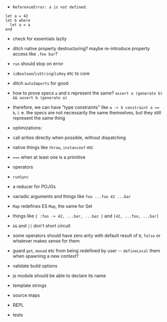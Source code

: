 - `ReferenceError: a is not defined`:
```
let a = 42
let b where
  let a = a
end
```

- check for essentials lazily
- ditch native property destructuring? maybe re-introduce property access like `.foo bar`?
- `run` should stop on error
- `isBoolean`/`isString`/`isKey` etc to core
- ditch `autoImports` for good
- how to prove specs `a` and `b` represent the same? `assert a (generate b) && assert b (generate a)`
- therefore, we can have "type constraints" like `a -> b constraint a == b`, i. e. the specs are not necessarily the same themselves, but they still represent the same thing

- optimizations:
- call arities directly when possible, without dispatching
- native things like `throw`, `instanceof` etc
- `===` when at least one is a primitive
- operators
- `runSync`

- a reducer for POJOs
- variadic arguments and things like `foo ...foo 42 ...bar`
- `Map` redefines ES `Map`, the same for Set
- things like `{ :foo -> 42, ...bar, ...baz }` and `[42, ...foo, ...bar]`
- `&&` and `||` don't short circuit
- some operators should have zero arity with default result of `0`, `false` or whatever makes sense for them
- guard `get`, `monad` etc from being redefined by user -- `defineLocal` them when spawning a new context?
- validate build options
- js module should be able to declare its name
- template strings
- source maps
- REPL
- tests
